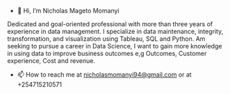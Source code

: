 - 👋 Hi, I’m Nicholas Mageto Momanyi

Dedicated and goal-oriented professional with more than three years of experience in data management. I specialize in data maintenance, integrity, transformation, and visualization using Tableau, SQL and Python.
Am seeking to pursue a career in Data Science, I want to gain more knowledge in using data to improve business outcomes e,g Outcomes, Customer experience, Cost and revenue.
- 📫 How to reach me at nicholasmomanyi94@gmail.com or at +254715210571

<!---
nichmomanyi/nichmomanyi is a ✨ special ✨ repository because its `README.md` (this file) appears on your GitHub profile.
You can click the Preview link to take a look at your changes.
--->
